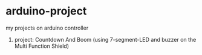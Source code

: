 # arduino-project
my projects on arduino controller

1. project: Countdown And Boom (using 7-segment-LED and buzzer on the Multi Function Shield)  
